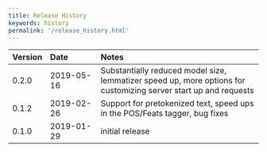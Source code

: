 ```yaml
---
title: Release History
keywords: history
permalink: '/release_history.html'
---
```


| Version | Date&nbsp;&nbsp;&nbsp;&nbsp;&nbsp;&nbsp;&nbsp;&nbsp;&nbsp;&nbsp; | Notes |
| :--- | :----------------------------------- | :--- | 
| 0.2.0 | 2019-05-16 | Substantially reduced model size, lemmatizer speed up, more options for customizing server start up and requests |
| 0.1.2 | 2019-02-26 | Support for pretokenized text, speed ups in the POS/Feats tagger, bug fixes |
| 0.1.0 | 2019-01-29 | initial release |
